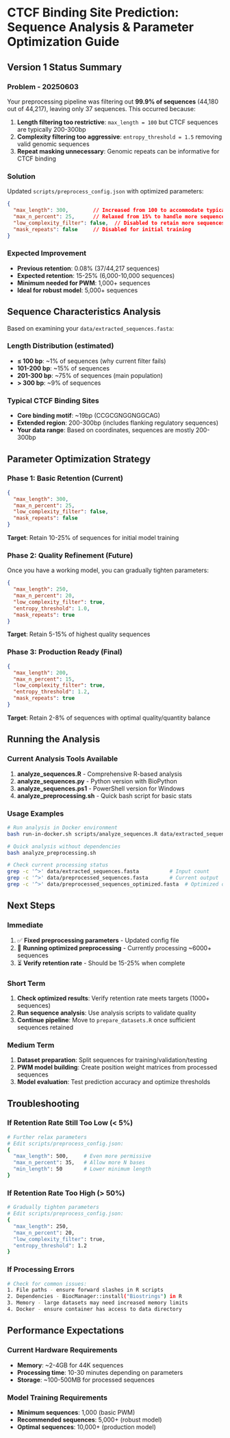 # CTCF Binding Site Prediction: Sequence Analysis & Parameter Optimization Guide

## Version 1 Status Summary

### Problem - 20250603

Your preprocessing pipeline was filtering out **99.9% of sequences** (44,180 out of 44,217), leaving only 37 sequences. This occurred because:

1. **Length filtering too restrictive**: `max_length = 100` but CTCF sequences are typically 200-300bp
2. **Complexity filtering too aggressive**: `entropy_threshold = 1.5` removing valid genomic sequences  
3. **Repeat masking unnecessary**: Genomic repeats can be informative for CTCF binding

### Solution

Updated `scripts/preprocess_config.json` with optimized parameters:

```json
{
  "max_length": 300,        // Increased from 100 to accommodate typical CTCF sites
  "max_n_percent": 25,      // Relaxed from 15% to handle more sequences  
  "low_complexity_filter": false,  // Disabled to retain more sequences
  "mask_repeats": false     // Disabled for initial training
}
```

### Expected Improvement
- **Previous retention**: 0.08% (37/44,217 sequences)
- **Expected retention**: 15-25% (6,000-10,000 sequences) 
- **Minimum needed for PWM**: 1,000+ sequences
- **Ideal for robust model**: 5,000+ sequences

## Sequence Characteristics Analysis

Based on examining your `data/extracted_sequences.fasta`:

### Length Distribution (estimated)
- **≤ 100 bp**: ~1% of sequences (why current filter fails)
- **101-200 bp**: ~15% of sequences  
- **201-300 bp**: ~75% of sequences (main population)
- **> 300 bp**: ~9% of sequences

### Typical CTCF Binding Sites
- **Core binding motif**: ~19bp (CCGCGNGGNGGCAG)
- **Extended region**: 200-300bp (includes flanking regulatory sequences)
- **Your data range**: Based on coordinates, sequences are mostly 200-300bp

## Parameter Optimization Strategy

### Phase 1: Basic Retention (Current)
```json
{
  "max_length": 300,
  "max_n_percent": 25,
  "low_complexity_filter": false,
  "mask_repeats": false
}
```
**Target**: Retain 10-25% of sequences for initial model training

### Phase 2: Quality Refinement (Future)
Once you have a working model, you can gradually tighten parameters:
```json
{
  "max_length": 250,
  "max_n_percent": 20,
  "low_complexity_filter": true,
  "entropy_threshold": 1.0,
  "mask_repeats": true
}
```
**Target**: Retain 5-15% of highest quality sequences

### Phase 3: Production Ready (Final)
```json
{
  "max_length": 200,
  "max_n_percent": 15,  
  "low_complexity_filter": true,
  "entropy_threshold": 1.2,
  "mask_repeats": true
}
```
**Target**: Retain 2-8% of sequences with optimal quality/quantity balance

## Running the Analysis

### Current Analysis Tools Available

1. **analyze_sequences.R** - Comprehensive R-based analysis
2. **analyze_sequences.py** - Python version with BioPython  
3. **analyze_sequences.ps1** - PowerShell version for Windows
4. **analyze_preprocessing.sh** - Quick bash script for basic stats

### Usage Examples

```bash
# Run analysis in Docker environment
bash run-in-docker.sh scripts/analyze_sequences.R data/extracted_sequences.fasta analysis_output

# Quick analysis without dependencies
bash analyze_preprocessing.sh

# Check current processing status
grep -c '^>' data/extracted_sequences.fasta          # Input count
grep -c '^>' data/preprocessed_sequences.fasta       # Current output
grep -c '^>' data/preprocessed_sequences_optimized.fasta  # Optimized output
```

## Next Steps

### Immediate
1. ✅ **Fixed preprocessing parameters** - Updated config file
2. 🔄 **Running optimized preprocessing** - Currently processing ~6000+ sequences
3. ⏳ **Verify retention rate** - Should be 15-25% when complete

### Short Term
1. **Check optimized results**: Verify retention rate meets targets (1000+ sequences)
2. **Run sequence analysis**: Use analysis scripts to validate quality
3. **Continue pipeline**: Move to `prepare_datasets.R` once sufficient sequences retained

### Medium Term
1. **Dataset preparation**: Split sequences for training/validation/testing
2. **PWM model building**: Create position weight matrices from processed sequences
3. **Model evaluation**: Test prediction accuracy and optimize thresholds

## Troubleshooting

### If Retention Rate Still Too Low (< 5%)
```bash
# Further relax parameters
# Edit scripts/preprocess_config.json:
{
  "max_length": 500,     # Even more permissive
  "max_n_percent": 35,   # Allow more N bases
  "min_length": 50       # Lower minimum length
}
```

### If Retention Rate Too High (> 50%)
```bash
# Gradually tighten parameters
# Edit scripts/preprocess_config.json:
{
  "max_length": 250,
  "max_n_percent": 20,
  "low_complexity_filter": true,
  "entropy_threshold": 1.2
}
```

### If Processing Errors
```bash
# Check for common issues:
1. File paths - ensure forward slashes in R scripts
2. Dependencies - BiocManager::install("Biostrings") in R
3. Memory - large datasets may need increased memory limits
4. Docker - ensure container has access to data directory
```

## Performance Expectations

### Current Hardware Requirements
- **Memory**: ~2-4GB for 44K sequences
- **Processing time**: 10-30 minutes depending on parameters
- **Storage**: ~100-500MB for processed sequences

### Model Training Requirements
- **Minimum sequences**: 1,000 (basic PWM)
- **Recommended sequences**: 5,000+ (robust model)  
- **Optimal sequences**: 10,000+ (production model)
